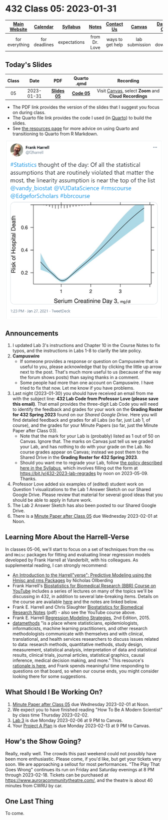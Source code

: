 # 432 Class 05: 2023-01-31

[Main Website](https://thomaselove.github.io/432-2023/) | [Calendar](https://thomaselove.github.io/432-2023/calendar.html) | [Syllabus](https://thomaselove.github.io/432-syllabus-2023/) | [Notes](https://thomaselove.github.io/432-notes/) | [Contact Us](https://thomaselove.github.io/432-2023/contact.html) | [Canvas](https://canvas.case.edu) | [Data and Code](https://github.com/THOMASELOVE/432-data) | [Sources](https://github.com/THOMASELOVE/432-classes-2023/tree/main/sources)
:-----------: | :--------------: | :----------: | :---------: | :-------------: | :-----------: | :------------: |:------:
for everything | for deadlines | expectations | from Dr. Love | ways to get help | lab submission | for downloads | to read

## Today's Slides

Class | Date | PDF | Quarto .qmd | Recording
:---: | :--------: | :------: | :------: | :-------------:
05 | 2023-01-31 | **[Slides 05](https://github.com/THOMASELOVE/432-slides-2023/blob/main/slides05.pdf)** | **[Code 05](https://github.com/THOMASELOVE/432-slides-2023/blob/main/slides05.qmd)** | Visit [Canvas](https://canvas.case.edu/), select **Zoom** and **Cloud Recordings**

- The PDF link provides the version of the slides that I suggest you focus on during class.
- The Quarto file link provides the code I used (in [Quarto](https://quarto.org/)) to build the slides.
- See [the resources page](https://github.com/THOMASELOVE/432-classes-2023/tree/main/sources#learning-about-quarto-and-making-the-switch-from-r-markdown) for more advice on using Quarto and transitioning to Quarto from R Markdown. 

![](harrell_tw.png)

## Announcements
 
1. I updated Lab 3's instructions and Chapter 10 in the Course Notes to fix typos, and the instructions in Labs 1-8 to clarify the late policy.
2. **Campuswire** 
    - If someone provides a response or question on Campuswire that is useful to you, please acknowledge that by clicking the little up arrow next to the post. That's much more useful to us (because of the way the forum shows posts) than saying thanks in a comment.
    - Some people had more than one account on Campuswire. I have tried to fix that now. Let me know if you have problems.
3. Last night (2023-01-30) you should have received an email from me with the subject line: **432 Lab Code from Professor Love (please save this email)**. That email provides the three-digit Lab Code you will need to identify the feedback and grades for your work on the **Grading Roster for 432 Spring 2023** found on our *Shared Google Drive*. Here you will find detailed feedback and grades for all Labs (so far, just Lab 1, of course), and the grades for your Minute Papers (so far, just the Minute Paper after Class 03).
    - Note that the mark for your Lab is (probably) listed as 1 out of 50 on Canvas. Ignore that. The marks on Canvas just tell us we graded your Lab, and has nothing to do with your grade on the Lab. No course grades appear on Canvas; instead we post them to the Shared Drive in the **Grading Roster for 432 Spring 2023**.
    - Should you want me to regrade your Lab, follow [the policy described here in the Syllabus](https://thomaselove.github.io/432-syllabus-2023/08-grading.html#lab-appeal-policy---request-a-review-via-google-form), which involves filling out the form at <https://bit.ly/432-2023-lab-regrades> by noon on 2023-05-09. Thanks.
4. Professor Love added six examples of (edited) student work on Question 1 visualizations to the Lab 1 Answer Sketch on our Shared Google Drive. Please review that material for several good ideas that you should be able to apply in future work.
5. The Lab 2 Answer Sketch has also been posted to our Shared Google Drive.
6. There is a [Minute Paper after Class 05](https://bit.ly/432-2023-minute-05) due Wednesday 2023-02-01 at Noon.

## Learning More About the Harrell-Verse

In classes 05-06, we'll start to focus on a set of techniques from the `rms` and `Hmisc` packages for fitting and evaluating linear regression models developed by Frank Harrell at Vanderbilt, with his colleagues. As supplemental reading, I can strongly recommend:

- [An Introduction to the Harrell"verse": Predictive Modeling using the Hmisc and rms Packages](https://www.nicholas-ollberding.com/post/an-introduction-to-the-harrell-verse-predictive-modeling-using-the-hmisc-and-rms-packages/) by Nicholas Ollberding
- Frank Harrell's [Biostatistics for Biomedical Research (BBR) Course on YouTube](https://www.youtube.com/channel/UC-o_ZZ0tuFUYn8e8rf-QURA/videos) includes a series of lectures on many of the topics we'll be discussing in 432, in addition to several late-breaking items. Details on the course are available [here](https://hbiostat.org/bbr/) and the notes are linked below.
- Frank E. Harrell and Chris Slaughter [Biostatistics for Biomedical Research Notes](http://hbiostat.org/doc/bbr.pdf) (pdf) - also see the YouTube course above.
- Frank E. Harrell [Regression Modeling Strategies](https://github.com/THOMASELOVE/432-classes-2023/blob/main/sources/pdf/Harrell_Regression_Modeling_Strategies_2015_2e_protected.pdf), 2nd Edition, 2015.
- [datamethods](https://discourse.datamethods.org/) "is a place where statisticians, epidemiologists, informaticists, machine learning practitioners, and other research methodologists communicate with themselves and with clinical, translational, and health services researchers to discuss issues related to data: research methods, quantitative methods, study design, measurement, statistical analysis, interpretation of data and statistical results, clinical trials, journal articles, statistical graphics, causal inference, medical decision making, and more." This resource's [rationale is here](http://fharrell.com/post/disc), and Frank spends meaningful time responding to questions on that board, so when our course ends, you might consider looking there for some suggestions.

## What Should I Be Working On?

1. [Minute Paper after Class 05](https://bit.ly/432-2023-minute-05) due Wednesday 2023-02-01 at Noon.
2. We expect you to have finished reading "How To Be A Modern Scientist" by class time Thursday 2023-02-02.
3. [Lab 3](https://thomaselove.github.io/432-2023/lab3.html) is due Monday 2023-02-06 at 9 PM to Canvas.
4. Your [Project A Plan](https://thomaselove.github.io/432-2023/projA.html) is due Monday 2023-02-13 at 9 PM to Canvas.

## How's the Show Going?

Really, really well. The crowds this past weekend could not possibly have been more enthusiastic. Please come, if you'd like, but get your tickets very soon. We are approaching a sellout for most performances. "The Play That Goes Wrong" continues its run on Friday and Saturday evenings at 8 PM through 2023-02-18. Tickets can be purchased at https://www.auroracommunitytheatre.com/, and the theatre is about 40 minutes from CWRU by car.

## One Last Thing

To come.
